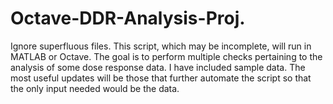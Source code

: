 # Octave-DDR-Analysis-Proj.
Ignore superfluous files.
This script, which may be incomplete, will run in MATLAB or Octave. The goal is to perform multiple checks pertaining to the analysis of some dose response data. I have included sample data.
The most useful updates will be those that further automate the script so that the only input needed would be the data.
